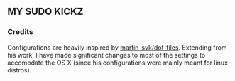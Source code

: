 ## MY SUDO KICKZ

### Credits
Configurations are heavily inspired by [martin-svk/dot-files](https://github.com/martin-svk/dot-files).
Extending from his work, I have made significant changes to most of the settings to accomodate the OS X (since his configurations were mainly meant for linux distros).

